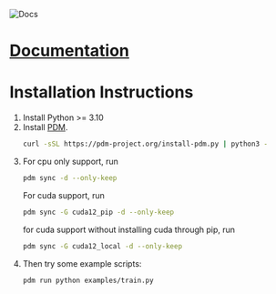 ![Docs](https://github.com/pfrommerd/stanza/actions/workflows/docs.yml/badge.svg)

# [Documentation](https://dan.pfrommer.us/stanza/)

# Installation Instructions

 1. Install Python >= 3.10
 2. Install [PDM](https://pdm-project.org/latest/).
    ```bash
    curl -sSL https://pdm-project.org/install-pdm.py | python3 -
    ```
 3. For cpu only support, run
    ```bash
    pdm sync -d --only-keep
    ```
    For cuda support, run
    ```bash
    pdm sync -G cuda12_pip -d --only-keep
    ```
    for cuda support without installing cuda through pip, run
    ```bash
    pdm sync -G cuda12_local -d --only-keep
    ```
 4. Then try some example scripts:
    ```bash
    pdm run python examples/train.py
    ```
